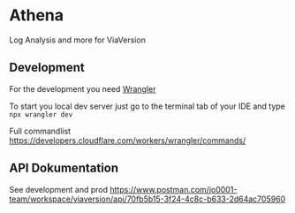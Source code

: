 # Athena

Log Analysis and more for ViaVersion

## Development
For the development you need [Wrangler](https://developers.cloudflare.com/workers/wrangler/install-and-update/)

To start you local dev server just go to the terminal tab of your IDE and type `npx wrangler dev`

Full commandlist https://developers.cloudflare.com/workers/wrangler/commands/

## API Dokumentation

See development and prod https://www.postman.com/jo0001-team/workspace/viaversion/api/70fb5b15-3f24-4c8c-b633-2d64ac705960